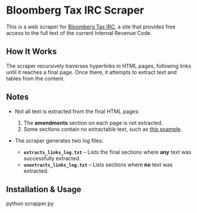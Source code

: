 # Bloomberg Tax IRC Scraper

This is a web scraper for [Bloomberg Tax IRC](https://irc.bloombergtax.com), a site that provides free access to the full text of the current Internal Revenue Code.

## How It Works
The scraper recursively traverses hyperlinks in HTML pages, following links until it reaches a final page. Once there, it attempts to extract text and tables from the content.

## Notes
- Not all text is extracted from the final HTML pages:
  1. The **amendments** section on each page is not extracted.
  2. Some sections contain no extractable text, such as [this example](https://irc.bloombergtax.com/public/uscode/doc/irc/section_1013).

- The scraper generates two log files:
  - **`extracts_links_log.txt`** – Lists the final sections where **any** text was successfully extracted.
  - **`unextracts_links_log.txt`** – Lists sections where **no** text was extracted.

## Installation & Usage
python scrapper.py
